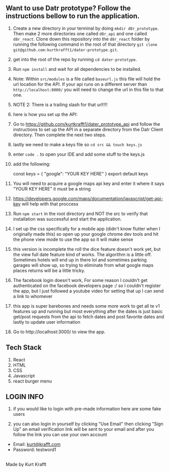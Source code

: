 ## Want to use Datr prototype? Follow the instructions bellow to run the application.

1. Create a new directory in your terminal by doing `mkdir d8r_prototype`. Then make 2 more directories one called `d8r_api` and one called `d8r_react`. Clone down this repository into the `d8r_react` folder by running the following command in the root of that directory `git clone git@github.com:kurtkrafft1/dater-prototype.git`.

1. get into the root of the repo by running `cd dater-prototype`.

1. Run `npm install` and wait for all dependencies to be installed.

1. Note: Within `src/modules` is a file called `baseurl.js` this file will hold the url location for the API. If your api runs on a different server than `http://localhost:8000/` you will need to change the url in this file to that one.

1. NOTE 2: There is a trailing slash for that url!!!!

1. here is how you set up the API:

1. Go to https://github.com/kurtkrafft1/dater_prototype_api and follow the instructions to set up the API in a separate directory from the Datr Client directory. Then complete the next two steps.

1. lastly we need to make a keys file so `cd src && touch keys.js`

1. enter `code .` to open your IDE and add some stuff to the keys.js

1. add the following:

   const keys = {
   "google": "YOUR KEY HERE"
   }
   export default keys

1. You will need to acquire a google maps api key and enter it where it says "YOUR KEY HERE" it must be a string

1. https://developers.google.com/maps/documentation/javascript/get-api-key will help with that proccess

1. Run `npm start` in the root directory and NOT the src to verify that installation was successful and start the application.

1. I set up the css specifically for a mobile app (didn't know flutter when I originally made this) so open up your google chrome dev tools and hit the phone view mode to use the app so it will make sense

1. this version is incomplete the roll the dice feature doesn't work yet, but the view full date feature kind of works. The algorithm is a little off. Sometimes hotels will end up in there lol and sometimes parking garages will show up, so trying to eliminate from what google maps places returns will be a little tricky.

1. The facebook login doesn't work, For some reason I couldn't get authenticated on the facebook developers page :/ so I couldn't register the app, but I just followed a youtube video for setting that up I can send a link to whomever

1. this app is super barebones and needs some more work to get all te v1 features up and running but most everything after the dates is just basic get/post requests from the api to fetch dates and post favorite dates and lastly to update user information

1. Go to http://localhost:3000/ to view the app.

## Tech Stack

1. React
1. HTML
1. CSS
1. Javascript
1. react burger menu

## LOGIN INFO

1. if you would like to login with pre-made information here are some fake users

1. you can also login in yourself by clicking "Use Email" then clicking "Sign Up" an email verification link will be sent to your email and after you follow the link you can use your own account

- Email: kurt@krafft.com
- Password: testword1

##

Made by Kurt Krafft
